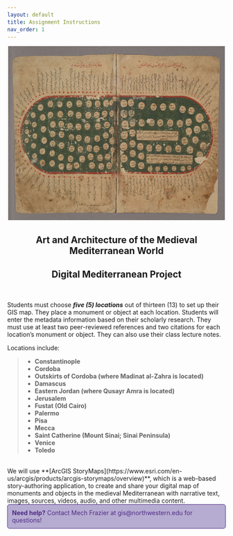 ```yaml
---
layout: default
title: Assignment Instructions
nav_order: 1
---
```

<center>
<img src="https://raw.githubusercontent.com/nulib-ds/NU-ARTHIST329/refs/heads/main/content/img/map1.jpg" alt="Map 1" width="500" height="400">
<h2>Art and Architecture of the Medieval Mediterranean World</h2>
<h2>Digital Mediterranean Project</h2>
</center>
<br>

Students must choose ***five (5) locations*** out of thirteen (13) to set up their GIS map. They place a monument or object at each location. Students will enter the metadata information based on their scholarly research. They must use at least two peer-reviewed references and two citations for each location’s monument or object. They can also use their class lecture notes. 

Locations include: 
> - **Constantinople**
> - **Cordoba**
> - **Outskirts of Cordoba (where Madinat al-Zahra is located)**
> - **Damascus**
> - **Eastern Jordan (where Qusayr Amra is located)**
> - **Jerusalem**
> - **Fustat (Old Cairo)**
> - **Palermo**
> - **Pisa**
> - **Mecca**
> - **Saint Catherine (Mount Sinai; Sinai Peninsula)**
> - **Venice**
> - **Toledo**

<br>
We will use **[ArcGIS StoryMaps](https://www.esri.com/en-us/arcgis/products/arcgis-storymaps/overview)**, which is a web-based story-authoring application, to create and share your digital map of monuments and objects in the medieval Mediterranean with narrative text, images, sources, videos, audio, and other multimedia content. 

<br>
<div style="border: 1px solid #4E2A84; background-color: #B6ACD1; padding: 10px; border-radius: 5px; color: #4E2A84;">
  <strong>Need help?</strong> Contact Mech Frazier at gis@northwestern.edu for questions!
</div>

